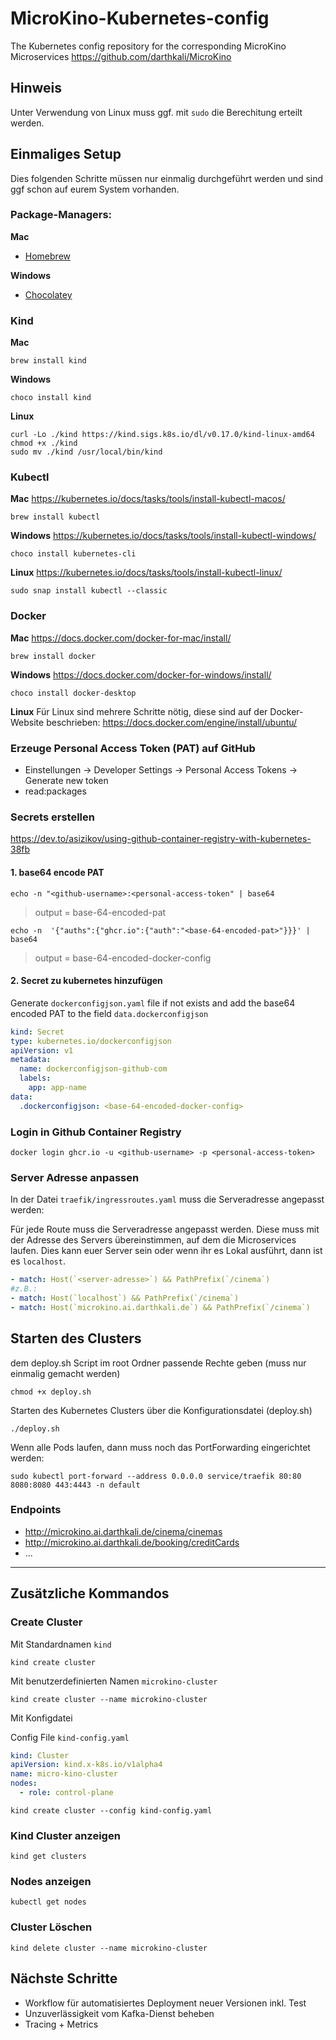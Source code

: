 # MicroKino-Kubernetes-config

The Kubernetes config repository for the corresponding MicroKino Microservices
https://github.com/darthkali/MicroKino

## Hinweis
Unter Verwendung von Linux muss ggf. mit `sudo` die Berechitung erteilt werden.

## Einmaliges Setup

Dies folgenden Schritte müssen nur einmalig durchgeführt werden und sind ggf schon auf eurem System vorhanden.

### Package-Managers:
**Mac**
- [Homebrew](https://brew.sh/)

**Windows**
- [Chocolatey](https://chocolatey.org/)


### Kind

**Mac**
``` shell
brew install kind
```
**Windows**
``` shell
choco install kind
```

**Linux**
``` shell
curl -Lo ./kind https://kind.sigs.k8s.io/dl/v0.17.0/kind-linux-amd64
chmod +x ./kind
sudo mv ./kind /usr/local/bin/kind
```

### Kubectl
**Mac**
https://kubernetes.io/docs/tasks/tools/install-kubectl-macos/
``` shell
brew install kubectl
```

**Windows**
https://kubernetes.io/docs/tasks/tools/install-kubectl-windows/
``` shell
choco install kubernetes-cli
```

**Linux**
https://kubernetes.io/docs/tasks/tools/install-kubectl-linux/
``` shell
sudo snap install kubectl --classic
```

### Docker
**Mac**
https://docs.docker.com/docker-for-mac/install/
``` shell
brew install docker
```

**Windows**
https://docs.docker.com/docker-for-windows/install/
``` shell
choco install docker-desktop
```

**Linux**
Für Linux sind mehrere Schritte nötig, diese sind auf der Docker-Website beschrieben:
https://docs.docker.com/engine/install/ubuntu/


### Erzeuge Personal Access Token (PAT) auf GitHub
- Einstellungen -> Developer Settings -> Personal Access Tokens -> Generate new token
- read:packages

### Secrets erstellen
https://dev.to/asizikov/using-github-container-registry-with-kubernetes-38fb

#### 1. base64 encode PAT

``` shell
echo -n "<github-username>:<personal-access-token" | base64
```
> output = base-64-encoded-pat

```shell
echo -n  '{"auths":{"ghcr.io":{"auth":"<base-64-encoded-pat>"}}}' | base64
```
> output = base-64-encoded-docker-config
#### 2. Secret zu kubernetes hinzufügen

Generate `dockerconfigjson.yaml` file if not exists and add the base64 encoded PAT to the field `data.dockerconfigjson`

``` yaml
kind: Secret
type: kubernetes.io/dockerconfigjson
apiVersion: v1
metadata:
  name: dockerconfigjson-github-com
  labels:
    app: app-name
data:
  .dockerconfigjson: <base-64-encoded-docker-config>
```

### Login in Github Container Registry
``` shell
docker login ghcr.io -u <github-username> -p <personal-access-token>
```

### Server Adresse anpassen
In der Datei `traefik/ingressroutes.yaml` muss die Serveradresse angepasst werden:

Für jede Route muss die Serveradresse angepasst werden. Diese muss mit der Adresse des Servers übereinstimmen, auf dem die Microservices laufen.  Dies kann euer Server sein oder wenn ihr es Lokal ausführt, dann ist es `localhost`.
```yaml
- match: Host(`<server-adresse>`) && PathPrefix(`/cinema`)
#z.B.:
- match: Host(`localhost`) && PathPrefix(`/cinema`)
- match: Host(`microkino.ai.darthkali.de`) && PathPrefix(`/cinema`)
```

## Starten des Clusters
dem deploy.sh Script im root Ordner passende Rechte geben (muss nur einmalig gemacht werden)
``` shell
chmod +x deploy.sh
```

Starten des Kubernetes Clusters über die Konfigurationsdatei (deploy.sh)
``` shell
./deploy.sh
```

Wenn alle Pods laufen, dann muss noch das PortForwarding eingerichtet werden:
```shell
sudo kubectl port-forward --address 0.0.0.0 service/traefik 80:80 8080:8080 443:4443 -n default
```

### Endpoints
- http://microkino.ai.darthkali.de/cinema/cinemas
- http://microkino.ai.darthkali.de/booking/creditCards
- ...

---
## Zusätzliche Kommandos
### Create Cluster
Mit Standardnamen `kind`

``` shell
kind create cluster
```

Mit benutzerdefinierten Namen `microkino-cluster`

``` shell
kind create cluster --name microkino-cluster
```
Mit Konfigdatei

Config File `kind-config.yaml`

``` yaml
kind: Cluster
apiVersion: kind.x-k8s.io/v1alpha4
name: micro-kino-cluster
nodes:
  - role: control-plane
```

``` shell
kind create cluster --config kind-config.yaml
```

### Kind Cluster anzeigen

``` shell
kind get clusters
```

### Nodes anzeigen

``` shell
kubectl get nodes
```

### Cluster Löschen

``` shell
kind delete cluster --name microkino-cluster
```

## Nächste Schritte
- Workflow für automatisiertes Deployment neuer Versionen inkl. Test
- Unzuverlässigkeit vom Kafka-Dienst beheben
- Tracing + Metrics
